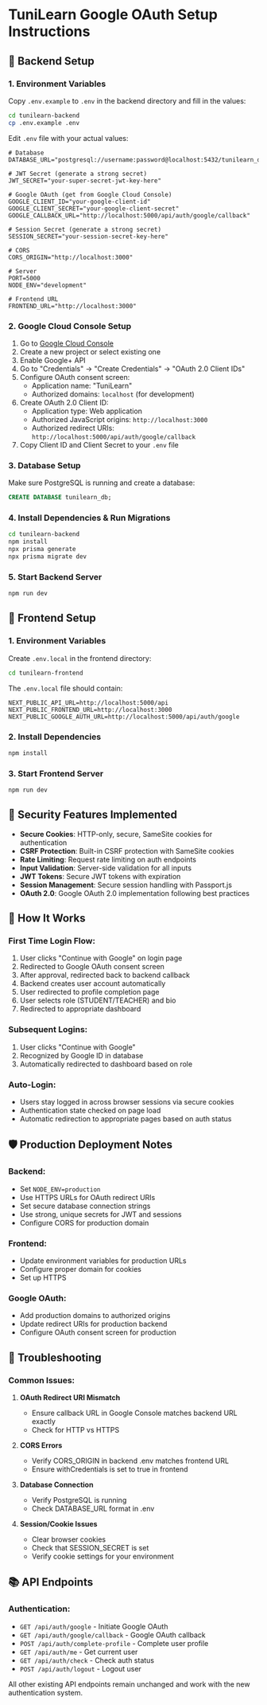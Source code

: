# TuniLearn Google OAuth Setup Instructions

## 🚀 Backend Setup

### 1. Environment Variables
Copy `.env.example` to `.env` in the backend directory and fill in the values:

```bash
cd tunilearn-backend
cp .env.example .env
```

Edit `.env` file with your actual values:
```env
# Database
DATABASE_URL="postgresql://username:password@localhost:5432/tunilearn_db"

# JWT Secret (generate a strong secret)
JWT_SECRET="your-super-secret-jwt-key-here"

# Google OAuth (get from Google Cloud Console)
GOOGLE_CLIENT_ID="your-google-client-id"
GOOGLE_CLIENT_SECRET="your-google-client-secret"
GOOGLE_CALLBACK_URL="http://localhost:5000/api/auth/google/callback"

# Session Secret (generate a strong secret)
SESSION_SECRET="your-session-secret-key-here"

# CORS
CORS_ORIGIN="http://localhost:3000"

# Server
PORT=5000
NODE_ENV="development"

# Frontend URL
FRONTEND_URL="http://localhost:3000"
```

### 2. Google Cloud Console Setup

1. Go to [Google Cloud Console](https://console.cloud.google.com/)
2. Create a new project or select existing one
3. Enable Google+ API
4. Go to "Credentials" → "Create Credentials" → "OAuth 2.0 Client IDs"
5. Configure OAuth consent screen:
   - Application name: "TuniLearn"
   - Authorized domains: `localhost` (for development)
6. Create OAuth 2.0 Client ID:
   - Application type: Web application
   - Authorized JavaScript origins: `http://localhost:3000`
   - Authorized redirect URIs: `http://localhost:5000/api/auth/google/callback`
7. Copy Client ID and Client Secret to your `.env` file

### 3. Database Setup

Make sure PostgreSQL is running and create a database:
```sql
CREATE DATABASE tunilearn_db;
```

### 4. Install Dependencies & Run Migrations
```bash
cd tunilearn-backend
npm install
npx prisma generate
npx prisma migrate dev
```

### 5. Start Backend Server
```bash
npm run dev
```

## 🎨 Frontend Setup

### 1. Environment Variables
Create `.env.local` in the frontend directory:

```bash
cd tunilearn-frontend
```

The `.env.local` file should contain:
```env
NEXT_PUBLIC_API_URL=http://localhost:5000/api
NEXT_PUBLIC_FRONTEND_URL=http://localhost:3000
NEXT_PUBLIC_GOOGLE_AUTH_URL=http://localhost:5000/api/auth/google
```

### 2. Install Dependencies
```bash
npm install
```

### 3. Start Frontend Server
```bash
npm run dev
```

## 🔐 Security Features Implemented

- **Secure Cookies**: HTTP-only, secure, SameSite cookies for authentication
- **CSRF Protection**: Built-in CSRF protection with SameSite cookies
- **Rate Limiting**: Request rate limiting on auth endpoints
- **Input Validation**: Server-side validation for all inputs
- **JWT Tokens**: Secure JWT tokens with expiration
- **Session Management**: Secure session handling with Passport.js
- **OAuth 2.0**: Google OAuth 2.0 implementation following best practices

## 🚦 How It Works

### First Time Login Flow:
1. User clicks "Continue with Google" on login page
2. Redirected to Google OAuth consent screen
3. After approval, redirected back to backend callback
4. Backend creates user account automatically
5. User redirected to profile completion page
6. User selects role (STUDENT/TEACHER) and bio
7. Redirected to appropriate dashboard

### Subsequent Logins:
1. User clicks "Continue with Google"
2. Recognized by Google ID in database
3. Automatically redirected to dashboard based on role

### Auto-Login:
- Users stay logged in across browser sessions via secure cookies
- Authentication state checked on page load
- Automatic redirection to appropriate pages based on auth status

## 🛡️ Production Deployment Notes

### Backend:
- Set `NODE_ENV=production`
- Use HTTPS URLs for OAuth redirect URIs
- Set secure database connection strings
- Use strong, unique secrets for JWT and sessions
- Configure CORS for production domain

### Frontend:
- Update environment variables for production URLs
- Configure proper domain for cookies
- Set up HTTPS

### Google OAuth:
- Add production domains to authorized origins
- Update redirect URIs for production backend
- Configure OAuth consent screen for production

## 🔧 Troubleshooting

### Common Issues:

1. **OAuth Redirect URI Mismatch**
   - Ensure callback URL in Google Console matches backend URL exactly
   - Check for HTTP vs HTTPS

2. **CORS Errors**
   - Verify CORS_ORIGIN in backend .env matches frontend URL
   - Ensure withCredentials is set to true in frontend

3. **Database Connection**
   - Verify PostgreSQL is running
   - Check DATABASE_URL format in .env

4. **Session/Cookie Issues**
   - Clear browser cookies
   - Check that SESSION_SECRET is set
   - Verify cookie settings for your environment

## 📚 API Endpoints

### Authentication:
- `GET /api/auth/google` - Initiate Google OAuth
- `GET /api/auth/google/callback` - Google OAuth callback
- `POST /api/auth/complete-profile` - Complete user profile
- `GET /api/auth/me` - Get current user
- `GET /api/auth/check` - Check auth status
- `POST /api/auth/logout` - Logout user

All other existing API endpoints remain unchanged and work with the new authentication system.
